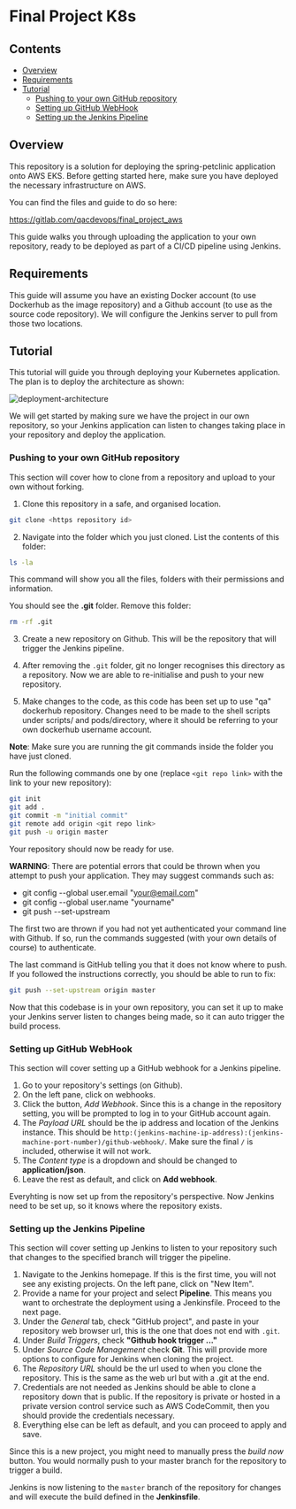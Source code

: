 # Final Project K8s

[deployment-architecture]: https://i.imgur.com/pk2Slok.png

<!--TOC_START-->
## Contents
- [Overview](#overview)
- [Requirements](#requirements)
- [Tutorial](#tutorial)
    - [Pushing to your own GitHub repository](#pushing-to-your-own-github-repository)
    - [Setting up GitHub WebHook](#setting-up-github-webhook)
    - [Setting up the Jenkins Pipeline](#setting-up-the-jenkins-pipeline)


<!--TOC_END-->

## Overview

This repository is a solution for deploying the spring-petclinic application onto AWS EKS.
Before getting started here, make sure you have deployed the necessary infrastructure on AWS.

You can find the files and guide to do so here:

https://gitlab.com/qacdevops/final_project_aws


This guide walks you through uploading the application to your own repository, ready to be deployed as part of a CI/CD pipeline using Jenkins.

## Requirements

This guide will assume you have an existing Docker account (to use Dockerhub as the image repository) and a Github account (to use as the source code repository). We will configure the Jenkins server to pull from those two locations.

## Tutorial

This tutorial will guide you through deploying your Kubernetes application. The plan is to deploy the architecture as shown:

![deployment-architecture][deployment-architecture]

We will get started by making sure we have the project in our own repository, so your Jenkins application can listen to changes taking place in your 
repository and deploy the application.

### Pushing to your own GitHub repository

This section will cover how to clone from a repository and upload to your own without forking.

1. Clone this repository in a safe, and organised location.

```bash
git clone <https repository id>
```

2. Navigate into the folder which you just cloned. List the contents of this folder:

```bash
ls -la
```

This command will show you all the files, folders with their permissions and information.

You should see the **.git** folder. Remove this folder:

```bash
rm -rf .git
```

3. Create a new repository on Github. This will be the repository that will trigger the Jenkins pipeline.

4. After removing the `.git` folder, git no longer recognises this directory as a repository. Now we are able to re-initialise and push to your new repository.

5. Make changes to the code, as this code has been set up to use "qa" dockerhub repository. Changes need to be made to the shell scripts under scripts/ and pods/directory, where it should be referring to your own dockerhub username account.

**Note**: Make sure you are running the git commands inside the folder you have just cloned.

Run the following commands one by one (replace `<git repo link>` with the link to your new repository):

```bash
git init
git add .
git commit -m "initial commit"
git remote add origin <git repo link>
git push -u origin master
```

Your repository should now be ready for use.

**WARNING**: There are potential errors that could be thrown when you attempt to push your application. They may suggest commands such as:

- git config --global user.email "your@email.com"
- git config --global user.name "yourname"
- git push --set-upstream <remote><branch>

The first two are thrown if you had not yet authenticated your command line with Github. If so, run the commands suggested (with your own details of course) to authenticate.

The last command is GitHub telling you that it does not know where to push. If you followed the instructions correctly, you should be able to run to fix:

```bash
git push --set-upstream origin master
```

Now that this codebase is in your own repository, you can set it up to make your Jenkins server listen to changes being made, so it can auto
trigger the build process. 

### Setting up GitHub WebHook

This section will cover setting up a GitHub webhook for a Jenkins pipeline.

1. Go to your repository's settings (on Github).
2. On the left pane, click on webhooks.
3. Click the button, *Add Webhook*. Since this is a change in the repository setting, you will be prompted to log in to your GitHub account again.
4. The *Payload URL* should be the ip address and location of the Jenkins instance. This should be `http:(jenkins-machine-ip-address):(jenkins-machine-port-number)/github-webhook/`. Make sure the final `/` is included, otherwise it will not work.
5. The *Content type* is a dropdown and should be changed to **application/json**.
6. Leave the rest as default, and click on **Add webhook**.

Everyhting is now set up from the repository's perspective. Now Jenkins need to be set up, so it knows where the repository exists.

### Setting up the Jenkins Pipeline

This section will cover setting up Jenkins to listen to your repository such that changes to the specified branch will trigger the pipeline.

1. Navigate to the Jenkins homepage. If this is the first time, you will not see any existing projects. On the left pane, click on "New Item".
2. Provide a name for your project and select **Pipeline**. This means you want to orchestrate the deployment using a Jenkinsfile. Proceed to the next page.
3. Under the *General* tab, check "GitHub project", and paste in your repository web browser url, this is the one that does not end with `.git`.
4. Under *Build Triggers*, check **"Github hook trigger ..."**
5. Under *Source Code Management* check **Git**. This will provide more options to configure for Jenkins when cloning the project.
6. The *Repository URL* should be the url used to when you clone the repository. This is the same as the web url but with a .git at the end.
7. Credentials are not needed as Jenkins should be able to clone a repository down that is public. If the repository is private or hosted in a private version control service such as AWS CodeCommit, then you should provide the credentials necessary.
8. Everything else can be left as default, and you can proceed to apply and save.

Since this is a new project, you might need to manually press the *build now* button. You would normally push to your master branch for the repository to trigger a build.

Jenkins is now listening to the `master` branch of the repository for changes and will execute the build defined in the **Jenkinsfile**.




